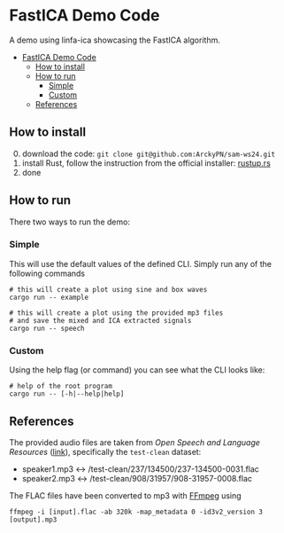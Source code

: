 # FastICA Demo Code

A demo using linfa-ica showcasing the FastICA algorithm.

- [FastICA Demo Code](#fastica-demo-code)
  - [How to install](#how-to-install)
  - [How to run](#how-to-run)
    - [Simple](#simple)
    - [Custom](#custom)
  - [References](#references)

## How to install

0. download the code: `git clone git@github.com:ArckyPN/sam-ws24.git`
1. install Rust, follow the instruction from the official installer: [rustup.rs](https://rustup.rs/)
2. done

## How to run

There two ways to run the demo: 

### Simple

This will use the default values of the defined CLI. Simply run any of the following commands

```shell
# this will create a plot using sine and box waves
cargo run -- example

# this will create a plot using the provided mp3 files
# and save the mixed and ICA extracted signals
cargo run -- speech
```

### Custom

Using the help flag (or command) you can see what the CLI looks like:

```shell
# help of the root program
cargo run -- [-h|--help|help]
```

## References

The provided audio files are taken from _Open Speech and Language Resources_ ([link](http://www.openslr.org/12)), specifically the `test-clean` dataset:

- speaker1.mp3 <-> /test-clean/237/134500/237-134500-0031.flac
- speaker2.mp3 <-> /test-clean/908/31957/908-31957-0008.flac

The FLAC files have been converted to mp3 with [FFmpeg](https://www.ffmpeg.org/) using

```shell
ffmpeg -i [input].flac -ab 320k -map_metadata 0 -id3v2_version 3 [output].mp3
```
